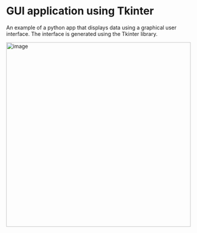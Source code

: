 # GUI application using Tkinter 
An example of a python app that displays data using a graphical user interface. The interface is generated using the Tkinter library.


<img width="494" alt="image" src="https://user-images.githubusercontent.com/19918869/176546541-3e9bb477-b62a-49cb-b06f-56118008988a.png">

